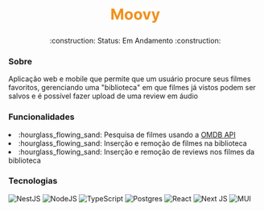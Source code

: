 <h1 align="center"><img src="./assets/moovy.png" alt="Moovy" /></h1>
<p align="center">:construction: Status: Em Andamento :construction:</p>

<h3>Sobre</h3>
<p>Aplicação web e mobile que permite que um usuário procure seus filmes favoritos, gerenciando uma "biblioteca" em que filmes já vistos podem ser salvos e é possível fazer upload de uma review em áudio</p>

<h3>Funcionalidades</h3>
<li>:hourglass_flowing_sand: Pesquisa de filmes usando a <a href="http://www.omdbapi.com/">OMDB API</a></li>
<li>:hourglass_flowing_sand: Inserção e remoção de filmes na biblioteca</a></li>
<li>:hourglass_flowing_sand: Inserção e remoção de reviews nos filmes da biblioteca</a></li>

<h3>Tecnologias</h3>

![NestJS](https://img.shields.io/badge/nestjs-%23E0234E.svg?style=for-the-badge&logo=nestjs&logoColor=white)
![NodeJS](https://img.shields.io/badge/node.js-6DA55F?style=for-the-badge&logo=node.js&logoColor=white)
![TypeScript](https://img.shields.io/badge/typescript-%23007ACC.svg?style=for-the-badge&logo=typescript&logoColor=white)
![Postgres](https://img.shields.io/badge/postgres-%23316192.svg?style=for-the-badge&logo=postgresql&logoColor=white)
![React](https://img.shields.io/badge/react-%2320232a.svg?style=for-the-badge&logo=react&logoColor=%2361DAFB)
![Next JS](https://img.shields.io/badge/Next-black?style=for-the-badge&logo=next.js&logoColor=white)
![MUI](https://img.shields.io/badge/MUI-%230081CB.svg?style=for-the-badge&logo=material-ui&logoColor=white)
